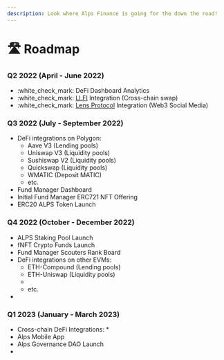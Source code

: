 ```yaml
---
description: Look where Alps Finance is going for the down the road!
---
```


# 🛣 Roadmap

### Q2 2022 (April - June 2022)

* :white\_check\_mark: DeFi Dashboard Analytics
* :white\_check\_mark: [LI.FI](https://li.fi) Integration (Cross-chain swap)
* :white\_check\_mark: [Lens Protocol](https://lens.xyz) Integration (Web3 Social Media)

### Q3 2022 (July - September 2022)

* DeFi integrations on Polygon:
  * Aave V3 (Lending pools)
  * Uniswap V3 (Liquidity pools)
  * Sushiswap V2 (Liquidity pools)
  * Quickswap (Liquidity pools)
  * WMATIC (Deposit MATIC)
  * etc.
* Fund Manager Dashboard
* Initial Fund Manager ERC721 NFT Offering
* ERC20 ALPS Token Launch

### Q4 2022 (October - December 2022)

* ALPS Staking Pool Launch
* fNFT Crypto Funds Launch
* Fund Manager Scouters Rank Board
* DeFi integrations on other EVMs:
  * ETH-Compound (Lending pools)
  * ETH-Uniswap (Liquidity pools)
  *
  * etc.
*

### Q1 2023 (January - March 2023)

* Cross-chain DeFi Integrations:
  *
* Alps Mobile App
* Alps Governance DAO Launch
*
